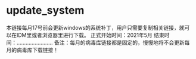 # update_system
本链接每月17号前会更新windows的系统补丁，用户只需要复制相关链接，就可以在IDM里或者浏览器里进行下载。
正式开始时间：2021年5月
结束时间：……………………
备注：每月的病毒库链接都是固定的，慢慢地将不会更新每月的病毒库下载链接！
